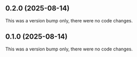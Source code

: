 ## 0.2.0 (2025-08-14)

This was a version bump only, there were no code changes.

## 0.1.0 (2025-08-14)

This was a version bump only, there were no code changes.